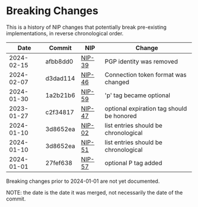 # Breaking Changes

This is a history of NIP changes that potentially break pre-existing implementations, in
reverse chronological order.

| Date        | Commit    | NIP      | Change |
| ----------- | --------- | -------- | ------ |
| 2024-02-15  | afbb8dd0  | [NIP-39](39.md) | PGP identity was removed |
| 2024-02-07  | d3dad114  | [NIP-46](46.md) | Connection token format was changed |
| 2024-01-30  | 1a2b21b6  | [NIP-59](59.md) | 'p' tag became optional |
| 2023-01-27  | c2f34817  | [NIP-47](47.md) | optional expiration tag should be honored |
| 2024-01-10  | 3d8652ea  | [NIP-02](02.md) | list entries should be chronological |
| 2024-01-10  | 3d8652ea  | [NIP-51](51.md) | list entries should be chronological |
| 2024-01-01  | 27fef638  | [NIP-57](57.md) | optional P tag added |

Breaking changes prior to 2024-01-01 are not yet documented.

NOTE: the date is the date it was merged, not necessarily the date of the commit.
